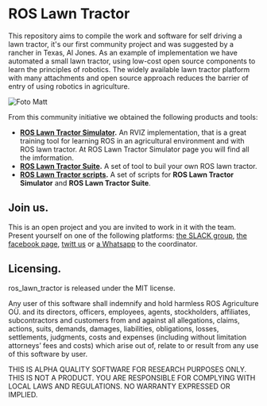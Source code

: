 # ROS Lawn Tractor

This repository aims to compile the work and software for self driving a lawn tractor, it's our first community project and was suggested by a rancher in Texas, Al Jones. As an example of implementation we have automated a small lawn tractor, using low-cost open source components to learn the principles of robotics.  The widely available lawn tractor platform with many attachments and open source approach reduces the barrier of entry of using robotics in agriculture.


![Foto Matt](https://lh3.googleusercontent.com/fTaDVuOLLdnxALxxXZmdqxHzTtC0EKzNXzy3jcWOWNoNlAX-m1M9URiD9IABtjC8Se8V4jBieDTCXtoDVbzQBO0D88ygz5vbCTbUdQbwyRxgyai9iPZPSZQLVdbvPU0uiYLkNv0FSi2fQMzmgIwPZWIWe7Vzuwb3TllN16e9ZSV7SDvLe-l3H1xDfc5wzULhObR3kFBgxlkZVWMzIT_DkWyBIHNnBDrEaFNuyiaAT5c1iJ5WjzdCYbOXhXEYVZTiz1jRwTlDoaIwbIT0xw4zAzEv1z19rshk7V4rs5nPqCsWYhy8znP8vQNAeLdwcnZbkF6GSjjN7kk3La_IxX-FckfNwMPM_dNeW2K3OaQ1RCQo6m0DpSBzG3cVcMoCmRIThZei3CoxFbJOF-mp5cToEpJrO0gd9pFaTSrJRL-oJsHd5E0gfvEt9nVmkVkjwBoXcwvg80NQi-DTuFjvi2-DVAeS_N_oP-boCSa1NB1X0s1QkRqcUDn2UUsOUXw8OCu_sKr2dm_pG1y-6yZF_jbWl3-DF0DvwGwUwfCFcYTXFxXG_YCZ-HIP0SlwzhVnGPtDRcwrIYujg7ocHkrBR10Gmwpqk1yyDY4X1HKKAG-TWE5yXCENIO4CARVqA8vrIHD10cY-YKlrbZXxiMwCuf1hMVsGUjeVD-xcxogLQzlM0c6QkQH3ggvTB283_OxDF4-VNglSSafwSmN8Qt1ustLoKOHvwg=w860-h645-no)


From this community initiative we obtained the following products and tools:
* **[ROS Lawn Tractor Simulator](simulator.md).** An RVIZ implementation, that is a great training tool for learning ROS in an agricultural environment and with ROS lawn tractor. At ROS Lawn Tractor Simulator page you will find all the imformation.
* **[ROS Lawn Tractor Suite](ros_lawn_tractor_Suite.md).** A set of tool to buil your own ROS lawn tractor.
* **[ROS Lawn Tractor scripts](ROS_Lawn_Tractor_scripts.md).** A set of scripts for **ROS Lawn Tractor Simulator** and **ROS Lawn Tractor Suite**.


## Join us.
This is an open project and you are invited to work in it with the team. Present yourself on one of the following platforms: [the SLACK group](http://rosagriculture.slack.com/), [the facebook page](https://facebook.com/ROSAgriculture), [twitt us](https://twitter.com/ROSAgriculture) or [a Whatsapp](https://wa.me/+12142933679) to the coordinator.

## Licensing.
ros_lawn_tractor is released under the MIT license.

Any user of this software shall indemnify and hold harmless ROS Agriculture O&Uuml;. and its directors, officers, employees, agents, stockholders, affiliates, subcontractors and customers from and against all allegations, claims, actions, suits, demands, damages, liabilities, obligations, losses, settlements, judgments, costs and expenses (including without limitation attorneys’ fees and costs) which arise out of, relate to or result from any use of this software by user.

THIS IS ALPHA QUALITY SOFTWARE FOR RESEARCH PURPOSES ONLY. THIS IS NOT A PRODUCT. YOU ARE RESPONSIBLE FOR COMPLYING WITH LOCAL LAWS AND REGULATIONS. NO WARRANTY EXPRESSED OR IMPLIED.
